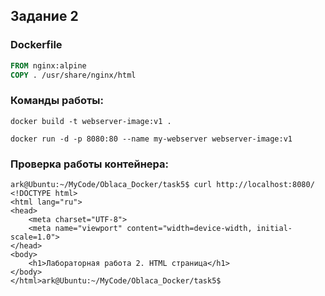 ## Задание 2
### Dockerfile

```dockerfile
FROM nginx:alpine
COPY . /usr/share/nginx/html
```
### Команды работы:

`docker build -t webserver-image:v1 .`

`docker run -d -p 8080:80 --name my-webserver webserver-image:v1`

### Проверка работы контейнера:
```
ark@Ubuntu:~/MyCode/Oblaca_Docker/task5$ curl http://localhost:8080/
<!DOCTYPE html>
<html lang="ru">
<head>
    <meta charset="UTF-8">
    <meta name="viewport" content="width=device-width, initial-scale=1.0">
</head>
<body>
    <h1>Лабораторная работа 2. HTML страница</h1>
</body>
</html>ark@Ubuntu:~/MyCode/Oblaca_Docker/task5$ 
```